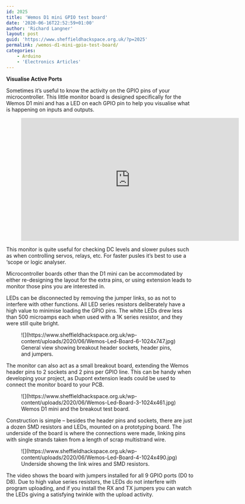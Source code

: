 ```yaml
---
id: 2025
title: 'Wemos D1 mini GPIO test board'
date: '2020-06-16T22:52:59+01:00'
author: 'Richard Langner'
layout: post
guid: 'https://www.sheffieldhackspace.org.uk/?p=2025'
permalink: /wemos-d1-mini-gpio-test-board/
categories:
    - Arduino
    - 'Electronics Articles'
---
```


 **Visualise Active Ports**

Sometimes it’s useful to know the activity on the GPIO pins of your microcontroller. This little monitor board is designed specifically for the Wemos D1 mini and has a LED on each GPIO pin to help you visualise what is happening on inputs and outputs.

<figure class="wp-block-embed-youtube wp-block-embed is-type-video is-provider-youtube wp-embed-aspect-16-9 wp-has-aspect-ratio"><div class="wp-block-embed__wrapper"><iframe allow="accelerometer; autoplay; clipboard-write; encrypted-media; gyroscope; picture-in-picture" allowfullscreen="" frameborder="0" height="329" loading="lazy" src="https://www.youtube.com/embed/1M6AZlkAoDQ?feature=oembed" title="Wemos D1 mini - visual GPIO port pin activity breakout board" width="584"></iframe></div></figure>This monitor is quite useful for checking DC levels and slower pulses such as when controlling servos, relays, etc. For faster pusles it’s best to use a ‘scope or logic analyser.

 Microcontroller boards other than the D1 mini can be accommodated by either re-designing the layout for the extra pins, or using extension leads to monitor those pins you are interested in.

LEDs can be disconnected by removing the jumper links, so as not to interfere with other functions. All LED series resistors deliberately have a high value to minimise loading the GPIO pins. The white LEDs drew less than 500 microamps each when used with a 1K series resistor, and they were still quite bright.

<figure class="wp-block-image">![](https://www.sheffieldhackspace.org.uk/wp-content/uploads/2020/06/Wemos-Led-Board-6-1024x747.jpg)<figcaption>General view showing breakout header sockets, header pins, and jumpers.</figcaption></figure>The monitor can also act as a small breakout board, extending the Wemos header pins to 2 sockets and 2 pins per GPIO line. This can be handy when developing your project, as Dupont extension leads could be used to connect the monitor board to your PCB.

<figure class="wp-block-image">![](https://www.sheffieldhackspace.org.uk/wp-content/uploads/2020/06/Wemos-Led-Board-3-1024x461.jpg)<figcaption>Wemos D1 mini and the breakout test board.</figcaption></figure>Construction is simple – besides the header pins and sockets, there are just a dozen SMD resistors and LEDs, mounted on a prototyping board. The underside of the board is where the connections were made, linking pins with single strands taken from a length of scrap multistrand wire.

<figure class="wp-block-image">![](https://www.sheffieldhackspace.org.uk/wp-content/uploads/2020/06/Wemos-Led-Board-4-1024x490.jpg)<figcaption>Underside showng the link wires and SMD resistors.</figcaption></figure>The video shows the board with jumpers installed for all 9 GPIO ports (D0 to D8). Due to high value series resistors, the LEDs do not interfere with program uploading, and if you install the RX and TX jumpers you can watch the LEDs giving a satisfying twinkle with the upload activity.
<!--- path/to this posts images is ![]({{ site.baseurl }}/assets/blog/2020-06-16-wemos-d1-mini-gpio-test-board/ --->
<!--- This page could have YOUTUBE links add this code where needed ... {% include youtube.html code="gOCDyotifPo" %} --->